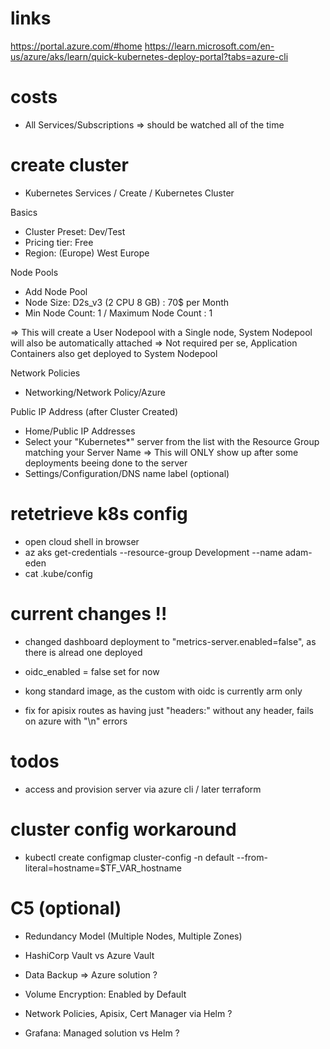 # links 
https://portal.azure.com/#home
https://learn.microsoft.com/en-us/azure/aks/learn/quick-kubernetes-deploy-portal?tabs=azure-cli
   
# costs       
- All Services/Subscriptions => should be watched all of the time

# create cluster
- Kubernetes Services / Create / Kubernetes Cluster

Basics
- Cluster Preset: Dev/Test
- Pricing tier: Free
- Region: (Europe) West Europe

Node Pools
- Add Node Pool
- Node Size: D2s_v3 (2 CPU 8 GB) : 70$ per Month
- Min Node Count: 1 / Maximum Node Count : 1

=> This will create a User Nodepool with a Single node, System Nodepool will also be automatically attached
=> Not required per se, Application Containers also get deployed to System Nodepool

Network Policies
- Networking/Network Policy/Azure
                                                                                               
Public IP Address (after Cluster Created)
- Home/Public IP Addresses
- Select your "Kubernetes*" server from the list with the Resource Group matching your Server Name
=> This will ONLY show up after some deployments beeing done to the server
- Settings/Configuration/DNS name label (optional)




# retetrieve k8s config
- open cloud shell in browser
- az aks get-credentials --resource-group Development --name adam-eden
- cat .kube/config

# current changes !!
- changed dashboard deployment to "metrics-server.enabled=false", as there is alread one deployed
- oidc_enabled = false set for now
- kong standard image, as the custom with oidc is currently arm only 

- fix for apisix routes as having just "headers:" without any header, fails on azure with "\n" errors
 
# todos
- access and provision server via azure cli / later terraform

# cluster config workaround
- kubectl create configmap cluster-config -n default --from-literal=hostname=$TF_VAR_hostname

# C5 (optional)
- Redundancy Model (Multiple Nodes, Multiple Zones)
- HashiCorp Vault vs Azure Vault
- Data Backup => Azure solution ?
- Volume Encryption: Enabled by Default


- Network Policies, Apisix, Cert Manager via Helm ?
- Grafana: Managed solution vs Helm ?
